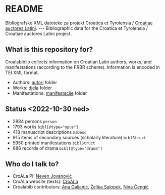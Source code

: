 # README #

Bibliografske XML datoteke za projekt Croatica et Tyrolensia / [Croatiae auctores Latini](https://croala.ffzg.unizg.hr/). --- Bibliographic data for the Croatica et Tyrolensia / Croatiae auctores Latini project.

## What is this repository for? ##

Croalabiblio collects information on Croatian Latin authors, works, and manifestations (according to the FRBR scheme). Information is encoded in TEI XML format.

* Authors: [autori](autori) folder
* Works: [djela](djela) folder
* Manifestations: [manifestacije](manifestacije) folder

## Status <2022-10-30 ned>

* 2884 persons `person`
* 1793 works `bibl[@type="opus"]`
* 418 manuscript descriptions `msDesc`
* 915 items of secondary sources (scholarly literature) `biblStruct`
* 5950 printed manifestations `biblStruct`
* 686 records of drama `bibl[@type="drama"]`

## Who do I talk to? ##

* CroALa PI: [Neven Jovanović](https://orcid.org/0000-0002-9119-399X)
* CroALa website (texts): [CroALa](https://croala.ffzg.unizg.hr/)
* Croalabib contributors: [Ana Galjanić](https://www.bib.irb.hr/pregled/profil/23629), [Željka Salopek](https://orcid.org/0000-0003-1457-7081), [Nina Čengić](https://orcid.org/0000-0002-0438-6049)
